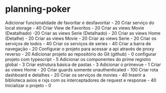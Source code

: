 # planning-poker

Adicionar funcionalidade de favoritar e desfavoritar - 20
Criar serviço do local storage - 40
Criar View de Favoritos - 20
Criar as views Movie (Deatalhado) -20
Criar as views Serie (Detalhado) - 20
Criar as views Home (Detalhe) - 20
Criar as views Movie - 20
Criar as views Serie - 20
Criar os serviços de todos - 40
Criar os serviços de series - 40
Criar a barra de navegação - 20
Configurar o projeto para acessar a api através de proxy reverso - 20
Adicionar projeto ao repositório do Git (github) - 0
configurar projeto com typescript - 5
Adicionar os componentes do prime registro global - 3
Criar estrutura básica de pastas - 3
Adicionar o primevue - 1
Criar as views Home - 20
Criar guards somente unauthenticated - 100
Criar rota dashboard e detalhes - 20
Criar os serviços de movies - 40
Inserir a biblioteca axios e rxjs com os interceptadores de request e response - 40
Inicializar o projeto - 0
